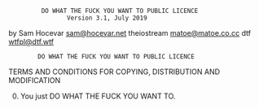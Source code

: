              DO WHAT THE FUCK YOU WANT TO PUBLIC LICENCE
                    Version 3.1, July 2019

 by Sam Hocevar <sam@hocevar.net>
    theiostream <matoe@matoe.co.cc>
    dtf         <wtfpl@dtf.wtf>

            DO WHAT THE FUCK YOU WANT TO PUBLIC LICENCE
   TERMS AND CONDITIONS FOR COPYING, DISTRIBUTION AND MODIFICATION

  0. You just DO WHAT THE FUCK YOU WANT TO.
